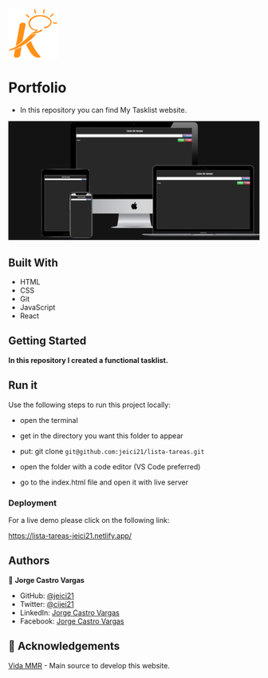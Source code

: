 <img src='image.png' width='100px' height='100px'>

# Portfolio

- In this repository you can find My Tasklist website.

<img src='template.png'>

## Built With

- HTML
- CSS
- Git
- JavaScript
- React

## Getting Started

**In this repository I created a functional tasklist.**

## Run it

Use the following steps to run this project locally:

- open the terminal

- get in the directory you want this folder to appear

- put: git clone `git@github.com:jeici21/lista-tareas.git`

- open the folder with a code editor (VS Code preferred)

- go to the index.html file and open it with live server

### Deployment

For a live demo please click on the following link:

https://lista-tareas-jeici21.netlify.app/

## Authors

👤 **Jorge Castro Vargas**

- GitHub: [@jeici21](https://github.com/jeici21)
- Twitter: [@cijei21](https://twitter.com/cijei21)
- LinkedIn: [Jorge Castro Vargas](https://www.linkedin.com/in/jorge-castro-vargas-7242a8129/)
- Facebook: [Jorge Castro Vargas](https://www.facebook.com/jeici21/)

## 🙏 Acknowledgements

[Vida MMR](https://www.youtube.com/@vidamrr) - Main source to develop this website.

